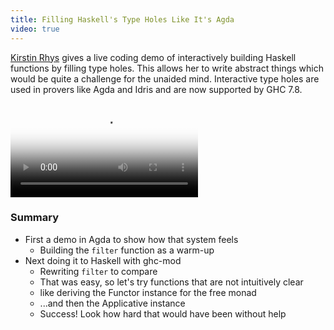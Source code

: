 ```yaml
---
title: Filling Haskell's Type Holes Like It's Agda
video: true
---
```


[Kirstin Rhys](https://github.com/kirstin-rhys) gives a live coding
demo of interactively building Haskell functions by filling type
holes.  This allows her to write abstract things which would be
quite a challenge for the unaided mind. Interactive type holes are
used in provers like Agda and Idris and are now supported by GHC
7.8.

<div class="flowplayer" data-embed="false">
  <video type="video/mp4"
         src="http://player.vimeo.com/external/118981555.hd.mp4?s=6059f3a381a241aa0608a37fe6e9c095"
         poster="https://i.vimeocdn.com/video/506146633.jpg?mw=700"
  ></video>
</div>

### Summary

* First a demo in Agda to show how that system feels
    * Building the `filter` function as a warm-up
* Next doing it to Haskell with ghc-mod
    * Rewriting `filter` to compare
    * That was easy, so let's try functions that are not intuitively clear
    * like deriving the Functor instance for the free monad
    * ...and then the Applicative instance
    * Success! Look how hard that would have been without help
